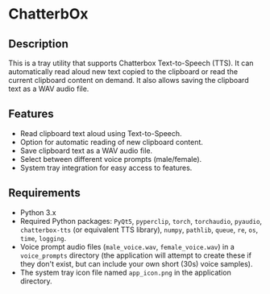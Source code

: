 # ChatterbOx

## Description

This is a tray utility that supports Chatterbox Text-to-Speech (TTS). It can automatically read aloud new text copied to the clipboard or read the current clipboard content on demand. It also allows saving the clipboard text as a WAV audio file.

## Features

*   Read clipboard text aloud using Text-to-Speech.
*   Option for automatic reading of new clipboard content.
*   Save clipboard text as a WAV audio file.
*   Select between different voice prompts (male/female).
*   System tray integration for easy access to features.

## Requirements

*   Python 3.x
*   Required Python packages: `PyQt5`, `pyperclip`, `torch`, `torchaudio`, `pyaudio`, `chatterbox-tts` (or equivalent TTS library), `numpy`, `pathlib`, `queue`, `re`, `os`, `time`, `logging`.
*   Voice prompt audio files (`male_voice.wav`, `female_voice.wav`) in a `voice_prompts` directory (the application will attempt to create these if they don't exist, but can include your own short (30s) voice samples).
*   The system tray icon file named `app_icon.png` in the application directory.
